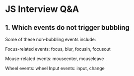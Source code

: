 # JS Interview Q&A

## 1. Which events do not trigger bubbling 

Some of these non-bubbling events include:

Focus-related events:
focus, blur, focusin, focusout

Mouse-related events:
mouseenter, mouseleave

Wheel events:
wheel
Input events:
input, change
